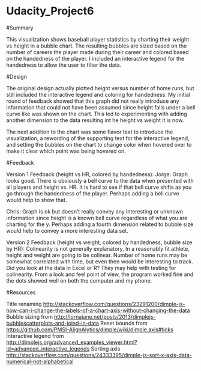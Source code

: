 # Udacity_Project6

#Summary

This visualization shows baseball player statistics by charting their weight vs height in a bubble chart. 
The resulting bubbles are sized based on the number of careers the player made during their career and colored 
based on the handedness of the player. I included an interactive legend for the handedness to allow the user to filter the data.

#Design

The original design actually plotted height versus number of home runs, but still included the interactive legend 
and coloring for handedness. My initial round of feedback showed that this graph did not really introduce any information
that could not have been assumed since height falls under a bell curve like was shown on the chart. This led to experimenting with adding another dimension to the data resulting int he height vs weight it is now.

The next addition to the chart was some flavor text to introduce the visualization, a rewording of the supporting text for
the interactive legend, and setting the bubbles on the chart to change color when hovered over to make it clear which point 
was being hovered on.

#Feedback

Version 1 Feedback (height vs HR, colored by handedness): Jorge: Graph looks good. There is obviously a bell curve to the data
when presented with all players and height vs. HR. It is hard to see if that bell curve shifts as you go through the handedness
of the player. Perhaps adding a bell curve would help to show that.

Chris: Graph is ok but doesn’t really convey any interesting or unknown information since height is a known bell
curve regardless of what you are charting for the y. Perhaps adding a fourth dimension related to bubble size would
help to convey a more interesting data set.

Version 2 Feedback (height vs weight, colored by handedness, bubble size by HR): Colinearity is not generally explanatory,
In a reasonably fit athlete, height and weight are going to be colinear. Number of home runs may be somewhat correlated with
time, but even then would be interesting to track. Did you look at the data in Excel or R? They may help with testing for colinearity.
From a look and feel point of view, the program worked fine and the dots showed well on both the computer and my phone.

#Resources

Title renaming http://stackoverflow.com/questions/23291200/dimple-js-how-can-i-change-the-labels-of-a-chart-axis-without-changing-the-data 
Bubble sizing from http://lornajane.net/posts/2013/dimplejs-bubblescatterplots-and-joind-in-data 
Reset bounds from https://github.com/PMSI-AlignAlytics/dimple/wiki/dimple.axis#ticks 
Interactive legend from http://dimplejs.org/advanced_examples_viewer.html?id=advanced_interactive_legends 
Sorting axis http://stackoverflow.com/questions/24333395/dimple-js-sort-x-axis-data-numerical-not-alphabetical
